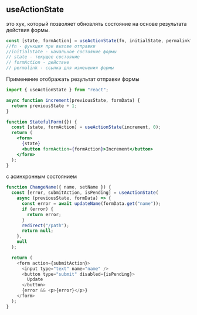 ## useActionState

это хук, который позволяет обновлять состояние на основе результата действия формы.

```js
const [state, formAction] = useActionState(fn, initialState, permalink?);
//fn - функция при вызове отправки
//initialState - начальное состояние формы
// state - текущее состояние
// formAction - действие
// permalink - ссылка для изменения формы
```

Применение отображать результат отправки формы

```jsx
import { useActionState } from "react";

async function increment(previousState, formData) {
  return previousState + 1;
}

function StatefulForm({}) {
  const [state, formAction] = useActionState(increment, 0);
  return (
    <form>
      {state}
      <button formAction={formAction}>Increment</button>
    </form>
  );
}
```

с асинхронным состоянием

```js
function ChangeName({ name, setName }) {
  const [error, submitAction, isPending] = useActionState(
    async (previousState, formData) => {
      const error = await updateName(formData.get("name"));
      if (error) {
        return error;
      }
      redirect("/path");
      return null;
    },
    null
  );

  return (
    <form action={submitAction}>
      <input type="text" name="name" />
      <button type="submit" disabled={isPending}>
        Update
      </button>
      {error && <p>{error}</p>}
    </form>
  );
}
```
